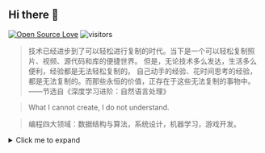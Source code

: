 ## Hi there 👋
[![Open Source Love](https://badges.frapsoft.com/os/v1/open-source.svg?v=103)](https://github.com/ellerbrock/open-source-badges/)
![visitors](https://visitor-badge.glitch.me/badge?page_id=wdpm.wdpm)

> 技术已经进步到了可以轻松进行复制的时代。当下是一个可以轻松复制照片、视频、源代码和库的便捷世界。
> 但是，无论技术多么发达，生活多么便利，经验都是无法轻松复制的。
> 自己动手的经验、花时间思考的经验，都是无法复制的。而那些永恒的价值，正存在于这些无法复制的事物中。
> ——节选自《深度学习进阶：自然语言处理》

> What I cannot create, I do not understand.

> 编程四大领域：数据结构与算法，系统设计，机器学习，游戏开发。

<!-- Collapsible content -->
<details>
  <summary>Click me to expand</summary>
  
<table width="800px">
<tr>
  
<td width="50%">
  
<!--#### wdpm's GitHub stats -->
<!-- reports starts -->
[![wdpm's GitHub stats](https://github-readme-stats.vercel.app/api?username=wdpm)](https://github.com/wdpm/github-readme-stats)
<!-- reports ends -->
</td>
  
<td width="50%">
  
<!-- #### Top Langs --->
<!-- trophies starts -->
[![Top Langs](https://github-readme-stats.vercel.app/api/top-langs/?username=wdpm&layout=compact)](https://github.com/wdpm/github-readme-stats)
<!-- trophies ends -->
</td>

</tr>
</table>

### Github Trophies
<img align="center" src="https://github-profile-trophy.vercel.app/?username=wdpm&column=7" alt="halfrost's Github Trophy" />

  
### 各编程语言的作用域
> 列举他们各自擅长的应用领域，方便技术选择。

- HTML/CSS/JavaScript/TypeScript: Web 前端，UI库/框架
- C/C++：操作系统，底层驱动，游戏引擎
- Java：Web 后端，服务器程序，Android 应用
- Python：Web 后端，服务器程序，实用脚本，网络爬虫，数据科学，机器学习
- Node.js: Web 后端
- Go：Web 后端，服务器程序
- Rust: 命令行程序，服务器程序，桌面应用

### 技术选型

- 桌面端(win/linux/mac)跨平台应用：Electron | Tauri
- 移动端(android/ios)跨平台应用: Flutter | Kotlin
- 静态网站生成器：VitePress | Sphinx | MkDocs
- 常规CRUD网站（例如论坛/博客）：？

</details>

<!--
**wdpm/wdpm** is a ✨ _special_ ✨ repository because its `README.md` (this file) appears on your GitHub profile.

Here are some ideas to get you started:

- 🔭 I’m currently working on ...
- 🌱 I’m currently learning ...
- 👯 I’m looking to collaborate on ...
- 🤔 I’m looking for help with ...
- 💬 Ask me about ...
- 📫 How to reach me: ...
- 😄 Pronouns: ...
- ⚡ Fun fact: ...
-->
